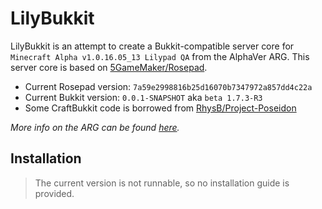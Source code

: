 # LilyBukkit

LilyBukkit is an attempt to create a Bukkit-compatible server core for `Minecraft Alpha v1.0.16.05_13 Lilypad QA` from the AlphaVer ARG. This server core is based on [5GameMaker/Rosepad](https://github.com/5GameMaker/Rosepad).

* Current Rosepad version: `7a59e2998816b25d16070b7347972a857dd4c22a`
* Current Bukkit version: `0.0.1-SNAPSHOT` aka `beta 1.7.3-R3`
* Some CraftBukkit code is borrowed from [RhysB/Project-Poseidon](https://github.com/RhysB/Project-Poseidon)

*More info on the ARG can be found [here](https://alphaver.fandom.com/wiki).*

## Installation

> The current version is not runnable, so no installation guide is provided.
